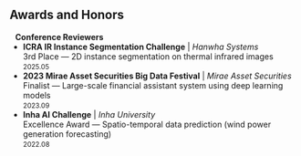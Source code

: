 <h2>Awards and Honors</h2>

<h4 style="margin:0 10px 0;">Conference Reviewers</h4>
<ul style="margin:0 0 5px;">
  <li><strong>ICRA IR Instance Segmentation Challenge</strong> | <em>Hanwha Systems</em><br>
      3rd Place — 2D instance segmentation on thermal infrared images<br>
      <small>2025.05</small>
  </li>
  <li><strong>2023 Mirae Asset Securities Big Data Festival</strong> | <em>Mirae Asset Securities</em><br>
      Finalist — Large-scale financial assistant system using deep learning models<br>
      <small>2023.09</small>
  </li>
  <li><strong>Inha AI Challenge</strong> | <em>Inha University</em><br>
      Excellence Award — Spatio-temporal data prediction (wind power generation forecasting)<br>
      <small>2022.08</small>
  </li>
</ul>
